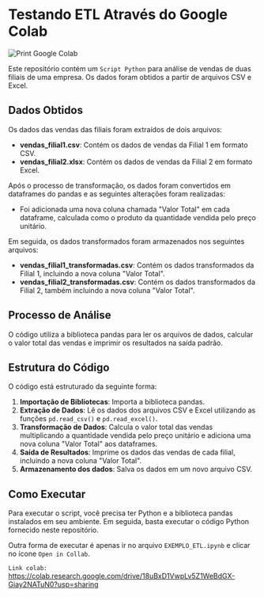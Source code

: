 # Testando ETL Através do Google Colab

![Print Google Colab](https://i.imgur.com/cy216EX.png)

Este repositório contém um `Script Python` para análise de vendas de duas filiais de uma empresa. Os dados foram obtidos a partir de arquivos CSV e Excel.

## Dados Obtidos

Os dados das vendas das filiais foram extraídos de dois arquivos:

- **vendas_filial1.csv**: Contém os dados de vendas da Filial 1 em formato CSV.
- **vendas_filial2.xlsx**: Contém os dados de vendas da Filial 2 em formato Excel.

Após o processo de transformação, os dados foram convertidos em dataframes do pandas e as seguintes alterações foram realizadas:

- Foi adicionada uma nova coluna chamada "Valor Total" em cada dataframe, calculada como o produto da quantidade vendida pelo preço unitário.

Em seguida, os dados transformados foram armazenados nos seguintes arquivos:

- **vendas_filial1_transformadas.csv**: Contém os dados transformados da Filial 1, incluindo a nova coluna "Valor Total".
- **vendas_filial2_transformadas.csv**: Contém os dados transformados da Filial 2, também incluindo a nova coluna "Valor Total".

## Processo de Análise

O código utiliza a biblioteca pandas para ler os arquivos de dados, calcular o valor total das vendas e imprimir os resultados na saída padrão.

## Estrutura do Código

O código está estruturado da seguinte forma:

1. **Importação de Bibliotecas**: Importa a biblioteca pandas.
2. **Extração de Dados**: Lê os dados dos arquivos CSV e Excel utilizando as funções `pd.read_csv()` e `pd.read_excel()`.
3. **Transformação de Dados**: Calcula o valor total das vendas multiplicando a quantidade vendida pelo preço unitário e adiciona uma nova coluna "Valor Total" aos dataframes.
4. **Saída de Resultados**: Imprime os dados das vendas de cada filial, incluindo a nova coluna "Valor Total".
5.  **Armazenamento dos dados**: Salva os dados em um novo arquivo CSV.

## Como Executar

Para executar o script, você precisa ter Python e a biblioteca pandas instalados em seu ambiente. Em seguida, basta executar o código Python fornecido neste repositório.

Outra forma de executar é apenas ir no arquivo `EXEMPLO_ETL.ipynb` e clicar no ícone `Open in Collab`.

`Link colab: ` https://colab.research.google.com/drive/18uBxD1VwpLv5Z1WeBdGX-Giay2NATuN0?usp=sharing
